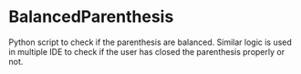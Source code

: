 # BalancedParenthesis
Python script to check if the parenthesis are balanced. Similar logic is used in multiple IDE to check if the user has closed the parenthesis properly or not. 

